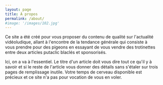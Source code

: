 ```yaml
---
layout: page
title: À propos
permalink: /about/
#image: '/images/102.jpg'
---
```


Ce site a été créé pour vous proposer du contenu de qualité sur l'actualité vidéoludique, allant à l'encontre de la tendance générale qui consiste à vous prendre pour des pigeons en essayant de vous vendre des trotinettes entre deux articles putaclic blaclés et sponsorisés.  

Ici, on a va à l'essentiel. Le titre d'un article doit vous dire tout ce qu'il y à savoir et si le reste de l'article vous donner des détails sans s'étaler sur trois pages de remplissage inutile. Votre temps de cerveau disponible est précieux et ce site n'a pas pour vocation de vous en voler.